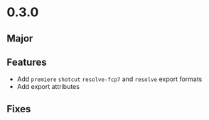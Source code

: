 # 0.3.0

## Major

## Features
 - Add `premiere` `shotcut` `resolve-fcp7` and `resolve` export formats
 - Add export attributes

## Fixes